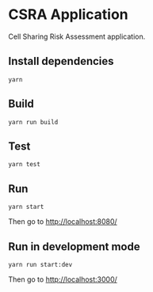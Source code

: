 # CSRA Application
Cell Sharing Risk Assessment application.

## Install dependencies
```
yarn
```

## Build
```
yarn run build
```

## Test
```
yarn test
```

## Run
```
yarn start
```

Then go to [http://localhost:8080/](http://localhost:8080/)

## Run in development mode
```
yarn run start:dev
```

Then go to [http://localhost:3000/](http://localhost:3000/)
